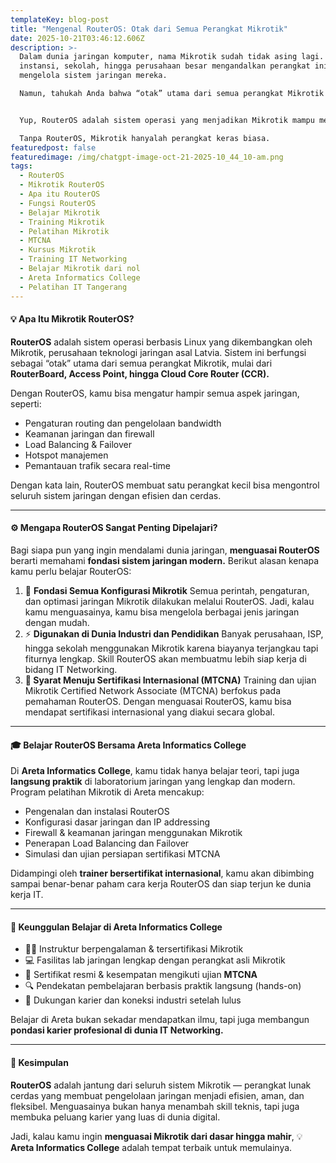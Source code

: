 ```yaml
---
templateKey: blog-post
title: "Mengenal RouterOS: Otak dari Semua Perangkat Mikrotik"
date: 2025-10-21T03:46:12.606Z
description: >-
  Dalam dunia jaringan komputer, nama Mikrotik sudah tidak asing lagi. Banyak
  instansi, sekolah, hingga perusahaan besar mengandalkan perangkat ini untuk
  mengelola sistem jaringan mereka.

  Namun, tahukah Anda bahwa “otak” utama dari semua perangkat Mikrotik sebenarnya adalah RouterOS?


  Yup, RouterOS adalah sistem operasi yang menjadikan Mikrotik mampu melakukan berbagai fungsi penting seperti routing, firewall, bandwidth management, hotspot, VPN, hingga wireless access point.

  Tanpa RouterOS, Mikrotik hanyalah perangkat keras biasa.
featuredpost: false
featuredimage: /img/chatgpt-image-oct-21-2025-10_44_10-am.png
tags:
  - RouterOS
  - Mikrotik RouterOS
  - Apa itu RouterOS
  - Fungsi RouterOS
  - Belajar Mikrotik
  - Training Mikrotik
  - Pelatihan Mikrotik
  - MTCNA
  - Kursus Mikrotik
  - Training IT Networking
  - Belajar Mikrotik dari nol
  - Areta Informatics College
  - Pelatihan IT Tangerang
---
```

#### 💡 Apa Itu Mikrotik RouterOS?

**RouterOS** adalah sistem operasi berbasis Linux yang dikembangkan oleh Mikrotik, perusahaan teknologi jaringan asal Latvia.
Sistem ini berfungsi sebagai “otak” utama dari semua perangkat Mikrotik, mulai dari **RouterBoard, Access Point, hingga Cloud Core Router (CCR).**

Dengan RouterOS, kamu bisa mengatur hampir semua aspek jaringan, seperti:

* Pengaturan routing dan pengelolaan bandwidth
* Keamanan jaringan dan firewall
* Load Balancing & Failover
* Hotspot manajemen
* Pemantauan trafik secara real-time

Dengan kata lain, RouterOS membuat satu perangkat kecil bisa mengontrol seluruh sistem jaringan dengan efisien dan cerdas.

- - -

#### ⚙️ Mengapa RouterOS Sangat Penting Dipelajari?

Bagi siapa pun yang ingin mendalami dunia jaringan, **menguasai RouterOS** berarti memahami **fondasi sistem jaringan modern.**
Berikut alasan kenapa kamu perlu belajar RouterOS:

1. 🧠 **Fondasi Semua Konfigurasi Mikrotik**
   Semua perintah, pengaturan, dan optimasi jaringan Mikrotik dilakukan melalui RouterOS. Jadi, kalau kamu menguasainya, kamu bisa mengelola berbagai jenis jaringan dengan mudah.
2. ⚡ **Digunakan di Dunia Industri dan Pendidikan**
   Banyak perusahaan, ISP, hingga sekolah menggunakan Mikrotik karena biayanya terjangkau tapi fiturnya lengkap. Skill RouterOS akan membuatmu lebih siap kerja di bidang IT Networking.
3. **💼 Syarat Menuju Sertifikasi Internasional (MTCNA)**
   Training dan ujian Mikrotik Certified Network Associate (MTCNA) berfokus pada pemahaman RouterOS.
   Dengan menguasai RouterOS, kamu bisa mendapat sertifikasi internasional yang diakui secara global.

- - -

#### 🎓 Belajar RouterOS Bersama Areta Informatics College

Di **Areta Informatics College**, kamu tidak hanya belajar teori, tapi juga **langsung praktik** di laboratorium jaringan yang lengkap dan modern.
Program pelatihan Mikrotik di Areta mencakup:

* Pengenalan dan instalasi RouterOS
* Konfigurasi dasar jaringan dan IP addressing
* Firewall & keamanan jaringan menggunakan Mikrotik
* Penerapan Load Balancing dan Failover
* Simulasi dan ujian persiapan sertifikasi MTCNA

Didampingi oleh **trainer bersertifikat internasional**, kamu akan dibimbing sampai benar-benar paham cara kerja RouterOS dan siap terjun ke dunia kerja IT.

- - -

#### 🚀 Keunggulan Belajar di Areta Informatics College

* 🧑‍🏫 Instruktur berpengalaman & tersertifikasi Mikrotik
* 💻 Fasilitas lab jaringan lengkap dengan perangkat asli Mikrotik
* 📜 Sertifikat resmi & kesempatan mengikuti ujian **MTCNA**
* 🔍 Pendekatan pembelajaran berbasis praktik langsung (hands-on)
* 🤝 Dukungan karier dan koneksi industri setelah lulus

Belajar di Areta bukan sekadar mendapatkan ilmu, tapi juga membangun **pondasi karier profesional di dunia IT Networking.**

- - -

#### 🎯 Kesimpulan

**RouterOS** adalah jantung dari seluruh sistem Mikrotik — perangkat lunak cerdas yang membuat pengelolaan jaringan menjadi efisien, aman, dan fleksibel.
Menguasainya bukan hanya menambah skill teknis, tapi juga membuka peluang karier yang luas di dunia digital.

Jadi, kalau kamu ingin **menguasai Mikrotik dari dasar hingga mahir**,
💡 **Areta Informatics College** adalah tempat terbaik untuk memulainya.